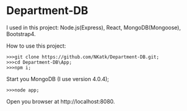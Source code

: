 # Department-DB

I used in this project: Node.js(Express), React, MongoDB(Mongoose), Bootstrap4.

How to use this project:

    >>>git clone https://github.com/NKatk/Department-DB.git;
    >>>cd Department-DB\App;
    >>>npm i;
  
Start you MongoDB (I use version 4.0.4);
  
    >>>node app;
  
 Open you browser at http://localhost:8080.
